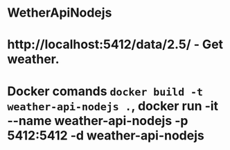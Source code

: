 # WetherApiNodejs

# http://localhost:5412/data/2.5/ - Get weather.

# Docker comands `docker build -t weather-api-nodejs .`, docker run -it --name weather-api-nodejs -p 5412:5412 -d weather-api-nodejs